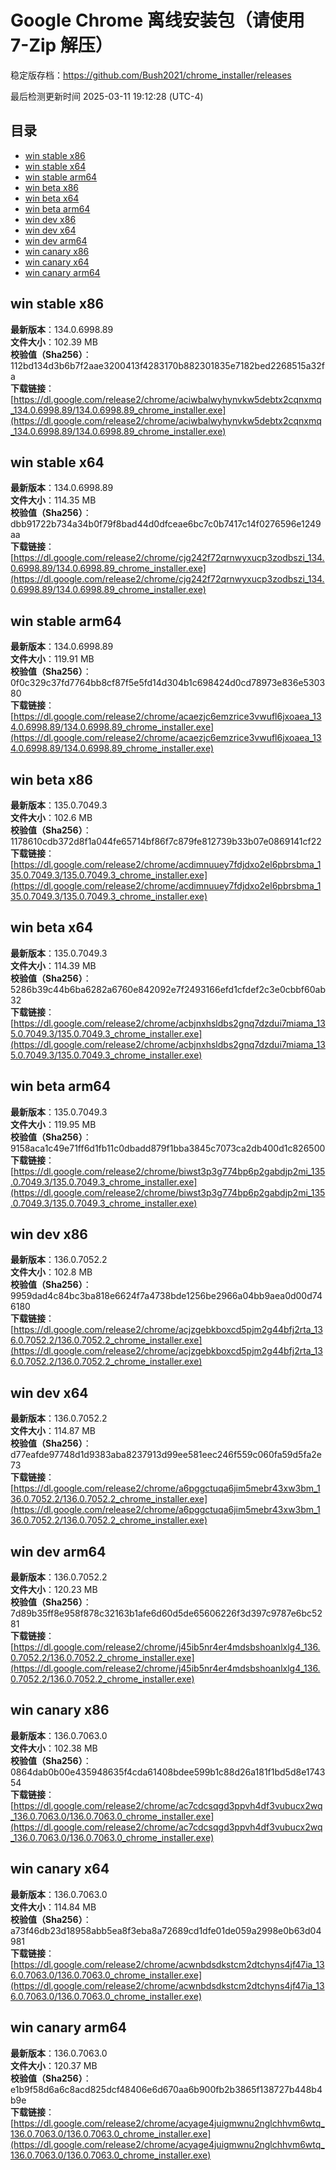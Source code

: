 # Google Chrome 离线安装包（请使用 7-Zip 解压）
稳定版存档：<https://github.com/Bush2021/chrome_installer/releases>

最后检测更新时间
2025-03-11 19:12:28 (UTC-4)

## 目录
* [win stable x86](https://github.com/Bush2021/chrome_installer?tab=readme-ov-file#win-stable-x86)
* [win stable x64](https://github.com/Bush2021/chrome_installer?tab=readme-ov-file#win-stable-x64)
* [win stable arm64](https://github.com/Bush2021/chrome_installer?tab=readme-ov-file#win-stable-arm64)
* [win beta x86](https://github.com/Bush2021/chrome_installer?tab=readme-ov-file#win-beta-x86)
* [win beta x64](https://github.com/Bush2021/chrome_installer?tab=readme-ov-file#win-beta-x64)
* [win beta arm64](https://github.com/Bush2021/chrome_installer?tab=readme-ov-file#win-beta-arm64)
* [win dev x86](https://github.com/Bush2021/chrome_installer?tab=readme-ov-file#win-dev-x86)
* [win dev x64](https://github.com/Bush2021/chrome_installer?tab=readme-ov-file#win-dev-x64)
* [win dev arm64](https://github.com/Bush2021/chrome_installer?tab=readme-ov-file#win-dev-arm64)
* [win canary x86](https://github.com/Bush2021/chrome_installer?tab=readme-ov-file#win-canary-x86)
* [win canary x64](https://github.com/Bush2021/chrome_installer?tab=readme-ov-file#win-canary-x64)
* [win canary arm64](https://github.com/Bush2021/chrome_installer?tab=readme-ov-file#win-canary-arm64)

## win stable x86
**最新版本**：134.0.6998.89  
**文件大小**：102.39 MB  
**校验值（Sha256）**：112bd134d3b6b7f2aae3200413f4283170b882301835e7182bed2268515a32fa  
**下载链接**：[https://dl.google.com/release2/chrome/aciwbalwyhynvkw5debtx2cqnxmq_134.0.6998.89/134.0.6998.89_chrome_installer.exe](https://dl.google.com/release2/chrome/aciwbalwyhynvkw5debtx2cqnxmq_134.0.6998.89/134.0.6998.89_chrome_installer.exe)  

## win stable x64
**最新版本**：134.0.6998.89  
**文件大小**：114.35 MB  
**校验值（Sha256）**：dbb91722b734a34b0f79f8bad44d0dfceae6bc7c0b7417c14f0276596e1249aa  
**下载链接**：[https://dl.google.com/release2/chrome/cjg242f72qrnwyxucp3zodbszi_134.0.6998.89/134.0.6998.89_chrome_installer.exe](https://dl.google.com/release2/chrome/cjg242f72qrnwyxucp3zodbszi_134.0.6998.89/134.0.6998.89_chrome_installer.exe)  

## win stable arm64
**最新版本**：134.0.6998.89  
**文件大小**：119.91 MB  
**校验值（Sha256）**：0f0c329c37fd7764bb8cf87f5e5fd14d304b1c698424d0cd78973e836e530380  
**下载链接**：[https://dl.google.com/release2/chrome/acaezjc6emzrice3vwufl6jxoaea_134.0.6998.89/134.0.6998.89_chrome_installer.exe](https://dl.google.com/release2/chrome/acaezjc6emzrice3vwufl6jxoaea_134.0.6998.89/134.0.6998.89_chrome_installer.exe)  

## win beta x86
**最新版本**：135.0.7049.3  
**文件大小**：102.6 MB  
**校验值（Sha256）**：1178610cdb372d8f1a044fe65714bf86f7c879fe812739b33b07e0869141cf22  
**下载链接**：[https://dl.google.com/release2/chrome/acdimnuuey7fdjdxo2el6pbrsbma_135.0.7049.3/135.0.7049.3_chrome_installer.exe](https://dl.google.com/release2/chrome/acdimnuuey7fdjdxo2el6pbrsbma_135.0.7049.3/135.0.7049.3_chrome_installer.exe)  

## win beta x64
**最新版本**：135.0.7049.3  
**文件大小**：114.39 MB  
**校验值（Sha256）**：5286b39c44b6ba6282a6760e842092e7f2493166efd1cfdef2c3e0cbbf60ab32  
**下载链接**：[https://dl.google.com/release2/chrome/acbjnxhsldbs2gnq7dzdui7miama_135.0.7049.3/135.0.7049.3_chrome_installer.exe](https://dl.google.com/release2/chrome/acbjnxhsldbs2gnq7dzdui7miama_135.0.7049.3/135.0.7049.3_chrome_installer.exe)  

## win beta arm64
**最新版本**：135.0.7049.3  
**文件大小**：119.95 MB  
**校验值（Sha256）**：9158aca1c49e71ff6d1fb11c0dbadd879f1bba3845c7073ca2db400d1c826500  
**下载链接**：[https://dl.google.com/release2/chrome/biwst3p3g774bp6p2gabdjp2mi_135.0.7049.3/135.0.7049.3_chrome_installer.exe](https://dl.google.com/release2/chrome/biwst3p3g774bp6p2gabdjp2mi_135.0.7049.3/135.0.7049.3_chrome_installer.exe)  

## win dev x86
**最新版本**：136.0.7052.2  
**文件大小**：102.8 MB  
**校验值（Sha256）**：9959dad4c84bc3ba818e6624f7a4738bde1256be2966a04bb9aea0d00d746180  
**下载链接**：[https://dl.google.com/release2/chrome/acjzgebkboxcd5pjm2g44bfj2rta_136.0.7052.2/136.0.7052.2_chrome_installer.exe](https://dl.google.com/release2/chrome/acjzgebkboxcd5pjm2g44bfj2rta_136.0.7052.2/136.0.7052.2_chrome_installer.exe)  

## win dev x64
**最新版本**：136.0.7052.2  
**文件大小**：114.87 MB  
**校验值（Sha256）**：d77eafde97748d1d9383aba8237913d99ee581eec246f559c060fa59d5fa2e73  
**下载链接**：[https://dl.google.com/release2/chrome/a6pggctuqa6jim5mebr43xw3bm_136.0.7052.2/136.0.7052.2_chrome_installer.exe](https://dl.google.com/release2/chrome/a6pggctuqa6jim5mebr43xw3bm_136.0.7052.2/136.0.7052.2_chrome_installer.exe)  

## win dev arm64
**最新版本**：136.0.7052.2  
**文件大小**：120.23 MB  
**校验值（Sha256）**：7d89b35ff8e958f878c32163b1afe6d60d5de65606226f3d397c9787e6bc5281  
**下载链接**：[https://dl.google.com/release2/chrome/j45ib5nr4er4mdsbshoanlxlg4_136.0.7052.2/136.0.7052.2_chrome_installer.exe](https://dl.google.com/release2/chrome/j45ib5nr4er4mdsbshoanlxlg4_136.0.7052.2/136.0.7052.2_chrome_installer.exe)  

## win canary x86
**最新版本**：136.0.7063.0  
**文件大小**：102.38 MB  
**校验值（Sha256）**：0864dab0b00e435948635f4cda61408bdee599b1c88d26a181f1bd5d8e174354  
**下载链接**：[https://dl.google.com/release2/chrome/ac7cdcsqgd3ppvh4df3vubucx2wq_136.0.7063.0/136.0.7063.0_chrome_installer.exe](https://dl.google.com/release2/chrome/ac7cdcsqgd3ppvh4df3vubucx2wq_136.0.7063.0/136.0.7063.0_chrome_installer.exe)  

## win canary x64
**最新版本**：136.0.7063.0  
**文件大小**：114.84 MB  
**校验值（Sha256）**：a73f46db23d18958abb5ea8f3eba8a72689cd1dfe01de059a2998e0b63d04981  
**下载链接**：[https://dl.google.com/release2/chrome/acwnbdsdkstcm2dtchyns4jf47ia_136.0.7063.0/136.0.7063.0_chrome_installer.exe](https://dl.google.com/release2/chrome/acwnbdsdkstcm2dtchyns4jf47ia_136.0.7063.0/136.0.7063.0_chrome_installer.exe)  

## win canary arm64
**最新版本**：136.0.7063.0  
**文件大小**：120.37 MB  
**校验值（Sha256）**：e1b9f58d6a6c8acd825dcf48406e6d670aa6b900fb2b3865f138727b448b4b9e  
**下载链接**：[https://dl.google.com/release2/chrome/acyage4juigmwnu2nglchhvm6wtq_136.0.7063.0/136.0.7063.0_chrome_installer.exe](https://dl.google.com/release2/chrome/acyage4juigmwnu2nglchhvm6wtq_136.0.7063.0/136.0.7063.0_chrome_installer.exe)  

